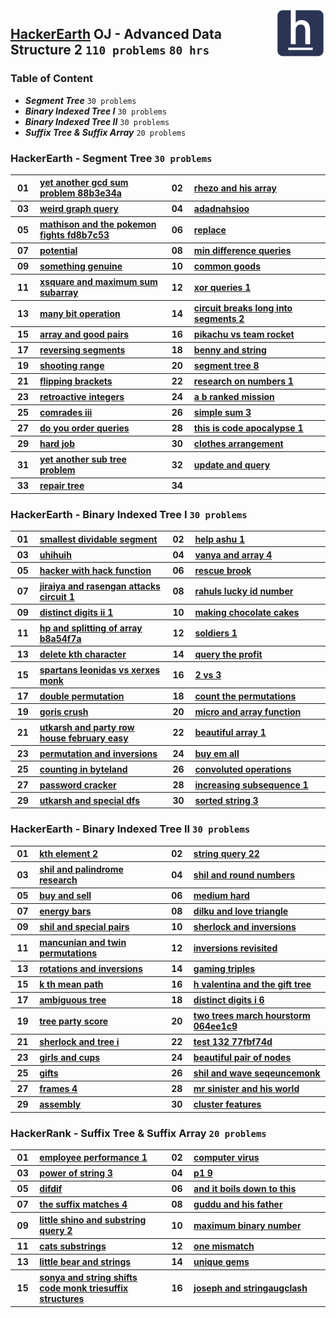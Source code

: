 <img align="right" width="80" src="/logos/hackerearth.jpg">

## [HackerEarth](https://hackerearth.com/) OJ - Advanced Data Structure 2 `110 problems` `80 hrs`

### Table of Content

- ***Segment Tree***               `30 problems`
- ***Binary Indexed Tree I***      `30 problems`
- ***Binary Indexed Tree II***     `30 problems`
- ***Suffix Tree & Suffix Array*** `20 problems`

### HackerEarth - Segment Tree `30 problems`

<table>
    <tbody>
        <tr>
<th align="center" width="50px">01</th><th align="left" width="550px"><a href="https://www.hackerearth.com/practice/data-structures/advanced-data-structures/segment-trees/practice-problems/algorithm/yet-another-gcd-sum-problem-88b3e34a/">yet another gcd sum problem 88b3e34a</a></th>
<th align="center" width="50px">02</th><th align="left" width="550px"><a href="https://www.hackerearth.com/practice/data-structures/advanced-data-structures/segment-trees/practice-problems/algorithm/rhezo-and-his-array/">rhezo and his array</a></th>
        </tr>
        <tr>
<th align="center" width="50px">03</th><th align="left" width="550px"><a href="https://www.hackerearth.com/practice/data-structures/advanced-data-structures/segment-trees/practice-problems/algorithm/weird-graph-query-b810c8d2/">weird graph query</a></th>
<th align="center" width="50px">04</th><th align="left" width="550px"><a href="https://www.hackerearth.com/practice/data-structures/advanced-data-structures/segment-trees/practice-problems/algorithm/adadnahsioo-2804289e/">adadnahsioo</a></th>
        </tr>
        <tr>
<th align="center" width="50px">05</th><th align="left" width="550px"><a href="https://www.hackerearth.com/practice/data-structures/advanced-data-structures/segment-trees/practice-problems/algorithm/mathison-and-the-pokemon-fights-fd8b7c53/">mathison and the pokemon fights fd8b7c53</a></th>
<th align="center" width="50px">06</th><th align="left" width="550px"><a href="https://www.hackerearth.com/practice/data-structures/advanced-data-structures/segment-trees/practice-problems/algorithm/replace-27c5286c/">replace</a></th>
        </tr>
        <tr>
<th align="center" width="50px">07</th><th align="left" width="550px"><a href="https://www.hackerearth.com/practice/data-structures/advanced-data-structures/segment-trees/practice-problems/algorithm/potential-baac3b0b/">potential</a></th>
<th align="center" width="50px">08</th><th align="left" width="550px"><a href="https://www.hackerearth.com/practice/data-structures/advanced-data-structures/segment-trees/practice-problems/algorithm/min-difference-queries-f5b9c199/">min difference queries</a></th>
        </tr>
        <tr>
<th align="center" width="50px">09</th><th align="left" width="550px"><a href="https://www.hackerearth.com/practice/data-structures/advanced-data-structures/segment-trees/practice-problems/algorithm/something-genuine/">something genuine</a></th>
<th align="center" width="50px">10</th><th align="left" width="550px"><a href="https://www.hackerearth.com/practice/data-structures/advanced-data-structures/segment-trees/practice-problems/algorithm/common-goods-d6bafb1e/">common goods</a></th>
        </tr>
        <tr>
<th align="center" width="50px">11</th><th align="left" width="550px"><a href="https://www.hackerearth.com/practice/data-structures/advanced-data-structures/segment-trees/practice-problems/algorithm/xsquare-and-maximum-sum-subarray/">xsquare and maximum sum subarray</a></th>
<th align="center" width="50px">12</th><th align="left" width="550px"><a href="https://www.hackerearth.com/practice/data-structures/advanced-data-structures/segment-trees/practice-problems/algorithm/xor-queries-1/">xor queries 1</a></th>
        </tr>
        <tr>
<th align="center" width="50px">13</th><th align="left" width="550px"><a href="https://www.hackerearth.com/practice/data-structures/advanced-data-structures/segment-trees/practice-problems/algorithm/many-bit-operation-9ff4912a/">many bit operation</a></th>
<th align="center" width="50px">14</th><th align="left" width="550px"><a href="https://www.hackerearth.com/practice/data-structures/advanced-data-structures/segment-trees/practice-problems/algorithm/circuit-breaks-long-into-segments-2/">circuit breaks long into segments 2</a></th>
        </tr>
        <tr>
<th align="center" width="50px">15</th><th align="left" width="550px"><a href="https://www.hackerearth.com/practice/data-structures/advanced-data-structures/segment-trees/practice-problems/algorithm/array-and-good-pairs-7f649027/">array and good pairs</a></th>
<th align="center" width="50px">16</th><th align="left" width="550px"><a href="https://www.hackerearth.com/practice/data-structures/advanced-data-structures/segment-trees/practice-problems/algorithm/pikachu-vs-team-rocket-56b518ee/">pikachu vs team rocket</a></th>
        </tr>
        <tr>
<th align="center" width="50px">17</th><th align="left" width="550px"><a href="https://www.hackerearth.com/practice/data-structures/advanced-data-structures/segment-trees/practice-problems/algorithm/reversing-segments-3cd67101/">reversing segments</a></th>
<th align="center" width="50px">18</th><th align="left" width="550px"><a href="https://www.hackerearth.com/practice/data-structures/advanced-data-structures/segment-trees/practice-problems/algorithm/benny-and-string/">benny and string</a></th>
        </tr>
        <tr>
<th align="center" width="50px">19</th><th align="left" width="550px"><a href="https://www.hackerearth.com/practice/data-structures/advanced-data-structures/segment-trees/practice-problems/algorithm/shooting-range/">shooting range</a></th>
<th align="center" width="50px">20</th><th align="left" width="550px"><a href="https://www.hackerearth.com/practice/data-structures/advanced-data-structures/segment-trees/practice-problems/algorithm/segment-tree-8/">segment tree 8</a></th>
        </tr>
        <tr>
<th align="center" width="50px">21</th><th align="left" width="550px"><a href="https://www.hackerearth.com/practice/data-structures/advanced-data-structures/segment-trees/practice-problems/algorithm/flipping-brackets-8ee887fb/">flipping brackets</a></th>
<th align="center" width="50px">22</th><th align="left" width="550px"><a href="https://www.hackerearth.com/practice/data-structures/advanced-data-structures/segment-trees/practice-problems/algorithm/research-on-numbers-1/">research on numbers 1</a></th>
        </tr>
        <tr>
<th align="center" width="50px">23</th><th align="left" width="550px"><a href="https://www.hackerearth.com/practice/data-structures/advanced-data-structures/segment-trees/practice-problems/algorithm/retroactive-integers/">retroactive integers</a></th>
<th align="center" width="50px">24</th><th align="left" width="550px"><a href="https://www.hackerearth.com/practice/data-structures/advanced-data-structures/segment-trees/practice-problems/algorithm/a-b-ranked-mission/">a b ranked mission</a></th>
        </tr>
        <tr>
<th align="center" width="50px">25</th><th align="left" width="550px"><a href="https://www.hackerearth.com/practice/data-structures/advanced-data-structures/segment-trees/practice-problems/algorithm/comrades-iii/">comrades iii</a></th>
<th align="center" width="50px">26</th><th align="left" width="550px"><a href="https://www.hackerearth.com/practice/data-structures/advanced-data-structures/segment-trees/practice-problems/algorithm/simple-sum-3-f1585a25/">simple sum 3</a></th>
        </tr>
        <tr>
<th align="center" width="50px">27</th><th align="left" width="550px"><a href="https://www.hackerearth.com/practice/data-structures/advanced-data-structures/segment-trees/practice-problems/algorithm/do-you-order-queries-27a70fdd/">do you order queries</a></th>
<th align="center" width="50px">28</th><th align="left" width="550px"><a href="https://www.hackerearth.com/practice/data-structures/advanced-data-structures/segment-trees/practice-problems/algorithm/this-is-code-apocalypse-1/">this is code apocalypse 1</a></th>
        </tr>
        <tr>
<th align="center" width="50px">29</th><th align="left" width="550px"><a href="https://www.hackerearth.com/practice/data-structures/advanced-data-structures/segment-trees/practice-problems/algorithm/hard-job/">hard job</a></th>
<th align="center" width="50px">30</th><th align="left" width="550px"><a href="https://www.hackerearth.com/practice/data-structures/advanced-data-structures/segment-trees/practice-problems/algorithm/clothes-arrangement-2ef4d85b/">clothes arrangement</a></th>
        </tr>
        <tr>
<th align="center" width="50px">31</th><th align="left" width="550px"><a href="https://www.hackerearth.com/practice/data-structures/advanced-data-structures/segment-trees/practice-problems/algorithm/yet-another-sub-tree-problem/">yet another sub tree problem</a></th>
<th align="center" width="50px">32</th><th align="left" width="550px"><a href="https://www.hackerearth.com/practice/data-structures/advanced-data-structures/segment-trees/practice-problems/algorithm/update-and-query/">update and query</a></th>
        </tr>
        <tr>
<th align="center" width="50px">33</th><th align="left" width="550px"><a href="https://www.hackerearth.com/practice/data-structures/advanced-data-structures/segment-trees/practice-problems/algorithm/repair-tree-339749d4/">repair tree</a></th>
<th align="center" width="50px">34</th><th align="left" width="550px"><a href=""></a></th>
        </tr>
    </tbody>
</table>

### HackerEarth - Binary Indexed Tree I `30 problems`

<table>
    <tbody>
        <tr>
<th align="center" width="50px">01</th><th align="left" width="550px"><a href="https://www.hackerearth.com/practice/data-structures/advanced-data-structures/fenwick-binary-indexed-trees/practice-problems/algorithm/smallest-dividable-segment-82dc8519/">smallest dividable segment</a></th>
<th align="center" width="50px">02</th><th align="left" width="550px"><a href="https://www.hackerearth.com/practice/data-structures/advanced-data-structures/fenwick-binary-indexed-trees/practice-problems/algorithm/help-ashu-1/">help ashu 1</a></th>
        </tr>
        <tr>
<th align="center" width="50px">03</th><th align="left" width="550px"><a href="https://www.hackerearth.com/practice/data-structures/advanced-data-structures/fenwick-binary-indexed-trees/practice-problems/algorithm/uhihuih/">uhihuih</a></th>
<th align="center" width="50px">04</th><th align="left" width="550px"><a href="https://www.hackerearth.com/practice/data-structures/advanced-data-structures/fenwick-binary-indexed-trees/practice-problems/algorithm/vanya-and-array-4/">vanya and array 4</a></th>
        </tr>
        <tr>
<th align="center" width="50px">05</th><th align="left" width="550px"><a href="https://www.hackerearth.com/practice/data-structures/advanced-data-structures/fenwick-binary-indexed-trees/practice-problems/algorithm/hacker-with-hack-function-03dd9bc0/">hacker with hack function</a></th>
<th align="center" width="50px">06</th><th align="left" width="550px"><a href="https://www.hackerearth.com/practice/data-structures/advanced-data-structures/fenwick-binary-indexed-trees/practice-problems/algorithm/rescue-brook/">rescue brook</a></th>
        </tr>
        <tr>
<th align="center" width="50px">07</th><th align="left" width="550px"><a href="https://www.hackerearth.com/practice/data-structures/advanced-data-structures/fenwick-binary-indexed-trees/practice-problems/algorithm/jiraiya-and-rasengan-attacks-circuit-1/">jiraiya and rasengan attacks circuit 1</a></th>
<th align="center" width="50px">08</th><th align="left" width="550px"><a href="https://www.hackerearth.com/practice/data-structures/advanced-data-structures/fenwick-binary-indexed-trees/practice-problems/algorithm/rahuls-lucky-id-number/">rahuls lucky id number</a></th>
        </tr>
        <tr>
<th align="center" width="50px">09</th><th align="left" width="550px"><a href="https://www.hackerearth.com/practice/data-structures/advanced-data-structures/fenwick-binary-indexed-trees/practice-problems/algorithm/distinct-digits-ii-1/">distinct digits ii 1</a></th>
<th align="center" width="50px">10</th><th align="left" width="550px"><a href="https://www.hackerearth.com/practice/data-structures/advanced-data-structures/fenwick-binary-indexed-trees/practice-problems/golf/making-chocolate-cakes/">making chocolate cakes</a></th>
        </tr>
        <tr>
<th align="center" width="50px">11</th><th align="left" width="550px"><a href="https://www.hackerearth.com/practice/data-structures/advanced-data-structures/fenwick-binary-indexed-trees/practice-problems/algorithm/hp-and-splitting-of-array-b8a54f7a/">hp and splitting of array b8a54f7a</a></th>
<th align="center" width="50px">12</th><th align="left" width="550px"><a href="https://www.hackerearth.com/practice/data-structures/advanced-data-structures/fenwick-binary-indexed-trees/practice-problems/algorithm/soldiers-1/">soldiers 1</a></th>
        </tr>
        <tr>
<th align="center" width="50px">13</th><th align="left" width="550px"><a href="https://www.hackerearth.com/practice/data-structures/advanced-data-structures/fenwick-binary-indexed-trees/practice-problems/algorithm/delete-kth-character/">delete kth character</a></th>
<th align="center" width="50px">14</th><th align="left" width="550px"><a href="https://www.hackerearth.com/practice/data-structures/advanced-data-structures/fenwick-binary-indexed-trees/practice-problems/algorithm/query-the-profit/">query the profit</a></th>
        </tr>
        <tr>
<th align="center" width="50px">15</th><th align="left" width="550px"><a href="https://www.hackerearth.com/practice/data-structures/advanced-data-structures/fenwick-binary-indexed-trees/practice-problems/algorithm/spartans-leonidas-vs-xerxes-monk/">spartans leonidas vs xerxes monk</a></th>
<th align="center" width="50px">16</th><th align="left" width="550px"><a href="https://www.hackerearth.com/practice/data-structures/advanced-data-structures/fenwick-binary-indexed-trees/practice-problems/algorithm/2-vs-3/">2 vs 3</a></th>
        </tr>
        <tr>
<th align="center" width="50px">17</th><th align="left" width="550px"><a href="https://www.hackerearth.com/practice/data-structures/advanced-data-structures/fenwick-binary-indexed-trees/practice-problems/algorithm/double-permutation/">double permutation</a></th>
<th align="center" width="50px">18</th><th align="left" width="550px"><a href="https://www.hackerearth.com/practice/data-structures/advanced-data-structures/fenwick-binary-indexed-trees/practice-problems/algorithm/count-the-permutations-06ecd021/">count the permutations</a></th>
        </tr>
        <tr>
<th align="center" width="50px">19</th><th align="left" width="550px"><a href="https://www.hackerearth.com/practice/data-structures/advanced-data-structures/fenwick-binary-indexed-trees/practice-problems/algorithm/goris-crush/">goris crush</a></th>
<th align="center" width="50px">20</th><th align="left" width="550px"><a href="https://www.hackerearth.com/practice/data-structures/advanced-data-structures/fenwick-binary-indexed-trees/practice-problems/algorithm/micro-and-array-function/">micro and array function</a></th>
        </tr>
        <tr>
<th align="center" width="50px">21</th><th align="left" width="550px"><a href="https://www.hackerearth.com/practice/data-structures/advanced-data-structures/fenwick-binary-indexed-trees/practice-problems/algorithm/utkarsh-and-party-row-house-february-easy/">utkarsh and party row house february easy</a></th>
<th align="center" width="50px">22</th><th align="left" width="550px"><a href="https://www.hackerearth.com/practice/data-structures/advanced-data-structures/fenwick-binary-indexed-trees/practice-problems/algorithm/beautiful-array-1/">beautiful array 1</a></th>
        </tr>
        <tr>
<th align="center" width="50px">23</th><th align="left" width="550px"><a href="https://www.hackerearth.com/practice/data-structures/advanced-data-structures/fenwick-binary-indexed-trees/practice-problems/algorithm/permutation-and-inversions-43b5147e/">permutation and inversions</a></th>
<th align="center" width="50px">24</th><th align="left" width="550px"><a href="https://www.hackerearth.com/practice/data-structures/advanced-data-structures/fenwick-binary-indexed-trees/practice-problems/algorithm/buy-em-all-d972d5c9/">buy em all</a></th>
        </tr>
        <tr>
<th align="center" width="50px">25</th><th align="left" width="550px"><a href="https://www.hackerearth.com/practice/data-structures/advanced-data-structures/fenwick-binary-indexed-trees/practice-problems/algorithm/counting-in-byteland/">counting in byteland</a></th>
<th align="center" width="50px">26</th><th align="left" width="550px"><a href="https://www.hackerearth.com/practice/data-structures/advanced-data-structures/fenwick-binary-indexed-trees/practice-problems/algorithm/convoluted-operations/">convoluted operations</a></th>
        </tr>
        <tr>
<th align="center" width="50px">27</th><th align="left" width="550px"><a href="https://www.hackerearth.com/practice/data-structures/advanced-data-structures/fenwick-binary-indexed-trees/practice-problems/algorithm/password-cracker-de8d54f1/">password cracker</a></th>
<th align="center" width="50px">28</th><th align="left" width="550px"><a href="https://www.hackerearth.com/practice/data-structures/advanced-data-structures/fenwick-binary-indexed-trees/practice-problems/algorithm/increasing-subsequence-1-2d4df2d3/">increasing subsequence 1</a></th>
        </tr>
        <tr>
<th align="center" width="50px">29</th><th align="left" width="550px"><a href="https://www.hackerearth.com/practice/data-structures/advanced-data-structures/fenwick-binary-indexed-trees/practice-problems/algorithm/utkarsh-and-special-dfs/">utkarsh and special dfs</a></th>
<th align="center" width="50px">30</th><th align="left" width="550px"><a href="https://www.hackerearth.com/practice/data-structures/advanced-data-structures/fenwick-binary-indexed-trees/practice-problems/algorithm/sorted-string-3-a95dada3/">sorted string 3</a></th>
        </tr>
    </tbody>
</table>

### HackerEarth - Binary Indexed Tree II `30 problems`

<table>
    <tbody>
        <tr>
<th align="center" width="50px">01</th><th align="left" width="550px"><a href="https://www.hackerearth.com/practice/data-structures/advanced-data-structures/fenwick-binary-indexed-trees/practice-problems/algorithm/kth-element-2-7d970b44/">kth element 2</a></th>
<th align="center" width="50px">02</th><th align="left" width="550px"><a href="https://www.hackerearth.com/practice/data-structures/advanced-data-structures/fenwick-binary-indexed-trees/practice-problems/algorithm/string-query-22/">string query 22</a></th>
        </tr>
        <tr>
<th align="center" width="50px">03</th><th align="left" width="550px"><a href="https://www.hackerearth.com/practice/data-structures/advanced-data-structures/fenwick-binary-indexed-trees/practice-problems/algorithm/shil-and-palindrome-research/">shil and palindrome research</a></th>
<th align="center" width="50px">04</th><th align="left" width="550px"><a href="https://www.hackerearth.com/practice/data-structures/advanced-data-structures/fenwick-binary-indexed-trees/practice-problems/algorithm/shil-and-round-numbers/">shil and round numbers</a></th>
        </tr>
        <tr>
<th align="center" width="50px">05</th><th align="left" width="550px"><a href="https://www.hackerearth.com/practice/data-structures/advanced-data-structures/fenwick-binary-indexed-trees/practice-problems/algorithm/buy-and-sell/">buy and sell</a></th>
<th align="center" width="50px">06</th><th align="left" width="550px"><a href="https://www.hackerearth.com/practice/data-structures/advanced-data-structures/fenwick-binary-indexed-trees/practice-problems/algorithm/medium-hard/">medium hard</a></th>
        </tr>
        <tr>
<th align="center" width="50px">07</th><th align="left" width="550px"><a href="https://www.hackerearth.com/practice/data-structures/advanced-data-structures/fenwick-binary-indexed-trees/practice-problems/algorithm/energy-bars-2daea794/">energy bars</a></th>
<th align="center" width="50px">08</th><th align="left" width="550px"><a href="https://www.hackerearth.com/practice/data-structures/advanced-data-structures/fenwick-binary-indexed-trees/practice-problems/algorithm/dilku-and-love-triangle/">dilku and love triangle</a></th>
        </tr>
        <tr>
<th align="center" width="50px">09</th><th align="left" width="550px"><a href="https://www.hackerearth.com/practice/data-structures/advanced-data-structures/fenwick-binary-indexed-trees/practice-problems/algorithm/shil-and-special-pairs/">shil and special pairs</a></th>
<th align="center" width="50px">10</th><th align="left" width="550px"><a href="https://www.hackerearth.com/practice/data-structures/advanced-data-structures/fenwick-binary-indexed-trees/practice-problems/algorithm/sherlock-and-inversions/">sherlock and inversions</a></th>
        </tr>
        <tr>
<th align="center" width="50px">11</th><th align="left" width="550px"><a href="https://www.hackerearth.com/practice/data-structures/advanced-data-structures/fenwick-binary-indexed-trees/practice-problems/algorithm/mancunian-and-twin-permutations-d988930c/">mancunian and twin permutations</a></th>
<th align="center" width="50px">12</th><th align="left" width="550px"><a href="https://www.hackerearth.com/practice/data-structures/advanced-data-structures/fenwick-binary-indexed-trees/practice-problems/algorithm/inversions-revisited/">inversions revisited</a></th>
        </tr>
        <tr>
<th align="center" width="50px">13</th><th align="left" width="550px"><a href="https://www.hackerearth.com/practice/data-structures/advanced-data-structures/fenwick-binary-indexed-trees/practice-problems/algorithm/rotations-and-inversions/">rotations and inversions</a></th>
<th align="center" width="50px">14</th><th align="left" width="550px"><a href="https://www.hackerearth.com/practice/data-structures/advanced-data-structures/fenwick-binary-indexed-trees/practice-problems/algorithm/gaming-triples/">gaming triples</a></th>
        </tr>
        <tr>
<th align="center" width="50px">15</th><th align="left" width="550px"><a href="https://www.hackerearth.com/practice/data-structures/advanced-data-structures/fenwick-binary-indexed-trees/practice-problems/algorithm/k-th-mean-path/">k th mean path</a></th>
<th align="center" width="50px">16</th><th align="left" width="550px"><a href="https://www.hackerearth.com/practice/data-structures/advanced-data-structures/fenwick-binary-indexed-trees/practice-problems/algorithm/h-valentina-and-the-gift-tree/">h valentina and the gift tree</a></th>
        </tr>
        <tr>
<th align="center" width="50px">17</th><th align="left" width="550px"><a href="https://www.hackerearth.com/practice/data-structures/advanced-data-structures/fenwick-binary-indexed-trees/practice-problems/algorithm/ambiguous-tree/">ambiguous tree</a></th>
<th align="center" width="50px">18</th><th align="left" width="550px"><a href="https://www.hackerearth.com/practice/data-structures/advanced-data-structures/fenwick-binary-indexed-trees/practice-problems/algorithm/distinct-digits-i-6/">distinct digits i 6</a></th>
        </tr>
        <tr>
<th align="center" width="50px">19</th><th align="left" width="550px"><a href="https://www.hackerearth.com/practice/data-structures/advanced-data-structures/fenwick-binary-indexed-trees/practice-problems/algorithm/tree-party-score-ba8a07b7/">tree party score</a></th>
<th align="center" width="50px">20</th><th align="left" width="550px"><a href="https://www.hackerearth.com/practice/data-structures/advanced-data-structures/fenwick-binary-indexed-trees/practice-problems/algorithm/two-trees-march-hourstorm-064ee1c9/">two trees march hourstorm 064ee1c9</a></th>
        </tr>
        <tr>
<th align="center" width="50px">21</th><th align="left" width="550px"><a href="https://www.hackerearth.com/practice/data-structures/advanced-data-structures/fenwick-binary-indexed-trees/practice-problems/algorithm/sherlock-and-tree-i-3e6855ed/">sherlock and tree i</a></th>
<th align="center" width="50px">22</th><th align="left" width="550px"><a href="https://www.hackerearth.com/practice/data-structures/advanced-data-structures/fenwick-binary-indexed-trees/practice-problems/algorithm/test-132-77fbf74d/">test 132 77fbf74d</a></th>
        </tr>
        <tr>
<th align="center" width="50px">23</th><th align="left" width="550px"><a href="https://www.hackerearth.com/practice/data-structures/advanced-data-structures/fenwick-binary-indexed-trees/practice-problems/algorithm/girls-and-cups-f113fa57/">girls and cups</a></th>
<th align="center" width="50px">24</th><th align="left" width="550px"><a href="https://www.hackerearth.com/practice/data-structures/advanced-data-structures/fenwick-binary-indexed-trees/practice-problems/algorithm/beautiful-pair-of-nodes-d5dea13c/">beautiful pair of nodes</a></th>
        </tr>
        <tr>
<th align="center" width="50px">25</th><th align="left" width="550px"><a href="https://www.hackerearth.com/practice/data-structures/advanced-data-structures/fenwick-binary-indexed-trees/practice-problems/algorithm/gifts/">gifts</a></th>
<th align="center" width="50px">26</th><th align="left" width="550px"><a href="https://www.hackerearth.com/practice/data-structures/advanced-data-structures/fenwick-binary-indexed-trees/practice-problems/algorithm/shil-and-wave-seqeuncemonk/">shil and wave seqeuncemonk</a></th>
        </tr>
        <tr>
<th align="center" width="50px">27</th><th align="left" width="550px"><a href="https://www.hackerearth.com/practice/data-structures/advanced-data-structures/fenwick-binary-indexed-trees/practice-problems/algorithm/frames-4/">frames 4</a></th>
<th align="center" width="50px">28</th><th align="left" width="550px"><a href="https://www.hackerearth.com/practice/data-structures/advanced-data-structures/fenwick-binary-indexed-trees/practice-problems/algorithm/mr-sinister-and-his-world-4cc82c88/">mr sinister and his world</a></th>
        </tr>
        <tr>
<th align="center" width="50px">29</th><th align="left" width="550px"><a href="https://www.hackerearth.com/practice/data-structures/advanced-data-structures/fenwick-binary-indexed-trees/practice-problems/algorithm/assembly-5e181b92/">assembly</a></th>
<th align="center" width="50px">30</th><th align="left" width="550px"><a href="https://www.hackerearth.com/practice/data-structures/advanced-data-structures/fenwick-binary-indexed-trees/practice-problems/algorithm/cluster-features-b6d64df9/">cluster features</a></th>
        </tr>
    </tbody>
</table>

### HackerRank - Suffix Tree & Suffix Array `20 problems`

<table>
    <tbody>
        <tr>
<th align="center" width="50px">01</th><th align="left" width="550px"><a href="https://www.hackerearth.com/practice/data-structures/advanced-data-structures/suffix-trees/practice-problems/algorithm/employee-performance-1/">employee performance 1</a></th>
<th align="center" width="50px">02</th><th align="left" width="550px"><a href="https://www.hackerearth.com/practice/data-structures/advanced-data-structures/suffix-trees/practice-problems/algorithm/computer-virus/">computer virus</a></th>
        </tr>
        <tr>
<th align="center" width="50px">03</th><th align="left" width="550px"><a href="https://www.hackerearth.com/practice/data-structures/advanced-data-structures/suffix-trees/practice-problems/algorithm/power-of-string-3/">power of string 3</a></th>
<th align="center" width="50px">04</th><th align="left" width="550px"><a href="https://www.hackerearth.com/practice/data-structures/advanced-data-structures/suffix-trees/practice-problems/algorithm/p1-9-a0103fa2/">p1 9</a></th>
        </tr>
        <tr>
<th align="center" width="50px">05</th><th align="left" width="550px"><a href="https://www.hackerearth.com/practice/data-structures/advanced-data-structures/suffix-arrays/practice-problems/algorithm/difdif/">difdif</a></th>
<th align="center" width="50px">06</th><th align="left" width="550px"><a href="https://www.hackerearth.com/practice/data-structures/advanced-data-structures/suffix-arrays/practice-problems/algorithm/and-it-boils-down-to-this/">and it boils down to this</a></th>
        </tr>
        <tr>
<th align="center" width="50px">07</th><th align="left" width="550px"><a href="https://www.hackerearth.com/practice/data-structures/advanced-data-structures/suffix-arrays/practice-problems/algorithm/the-suffix-matches-4/">the suffix matches 4</a></th>
<th align="center" width="50px">08</th><th align="left" width="550px"><a href="https://www.hackerearth.com/practice/data-structures/advanced-data-structures/suffix-arrays/practice-problems/algorithm/guddu-and-his-father/">guddu and his father</a></th>
        </tr>
        <tr>
<th align="center" width="50px">09</th><th align="left" width="550px"><a href="https://www.hackerearth.com/practice/data-structures/advanced-data-structures/suffix-arrays/practice-problems/algorithm/little-shino-and-substring-query-2/">little shino and substring query 2</a></th>
<th align="center" width="50px">10</th><th align="left" width="550px"><a href="https://www.hackerearth.com/practice/data-structures/advanced-data-structures/suffix-arrays/practice-problems/algorithm/maximum-binary-number-2980dd7b/">maximum binary number</a></th>
        </tr>
        <tr>
<th align="center" width="50px">11</th><th align="left" width="550px"><a href="https://www.hackerearth.com/practice/data-structures/advanced-data-structures/suffix-arrays/practice-problems/algorithm/cats-substrings/">cats substrings</a></th>
<th align="center" width="50px">12</th><th align="left" width="550px"><a href="https://www.hackerearth.com/practice/data-structures/advanced-data-structures/suffix-arrays/practice-problems/algorithm/one-mismatch/">one mismatch</a></th>
        </tr>
        <tr>
<th align="center" width="50px">13</th><th align="left" width="550px"><a href="https://www.hackerearth.com/practice/data-structures/advanced-data-structures/suffix-arrays/practice-problems/algorithm/little-bear-and-strings/">little bear and strings</a></th>
<th align="center" width="50px">14</th><th align="left" width="550px"><a href="https://www.hackerearth.com/practice/data-structures/advanced-data-structures/suffix-arrays/practice-problems/algorithm/unique-gems/">unique gems</a></th>
        </tr>
        <tr>
<th align="center" width="50px">15</th><th align="left" width="550px"><a href="https://www.hackerearth.com/practice/data-structures/advanced-data-structures/suffix-arrays/practice-problems/algorithm/sonya-and-string-shifts-code-monk-triesuffix-structures/">sonya and string shifts code monk triesuffix structures</a></th>
<th align="center" width="50px">16</th><th align="left" width="550px"><a href="https://www.hackerearth.com/practice/data-structures/advanced-data-structures/suffix-arrays/practice-problems/algorithm/joseph-and-stringaugclash/">joseph and stringaugclash</a></th>
        </tr>
    </tbody>
</table>
